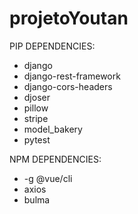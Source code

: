 # projetoYoutan

PIP DEPENDENCIES:
- django
- django-rest-framework
- django-cors-headers
- djoser
- pillow
- stripe
- model_bakery
- pytest


NPM DEPENDENCIES:
- -g @vue/cli
- axios
- bulma
